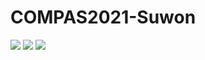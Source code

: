 # COMPAS2021-Suwon

<img src="https://user-images.githubusercontent.com/68985625/139535045-a9f6e22f-c188-467f-b533-f066d552b2ca.png">
<img src="https://user-images.githubusercontent.com/68985625/149811854-f7362594-800b-43e7-80a7-ab0e54bf2956.jpg">
<img src="https://user-images.githubusercontent.com/68985625/149811865-688bbf7b-ab27-43d6-9f17-8068ad758d14.jpg">
